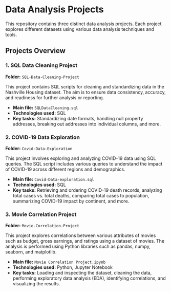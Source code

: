 # Data Analysis Projects

This repository contains three distinct data analysis projects. Each project explores different datasets using various data analysis techniques and tools.

## Projects Overview

### 1. SQL Data Cleaning Project

**Folder:** `SQL-Data-Cleaning-Project`

This project contains SQL scripts for cleaning and standardizing data in the Nashville Housing dataset. The aim is to ensure data consistency, accuracy, and readiness for further analysis or reporting.

- **Main file:** `SQLDataCleaning.sql`
- **Technologies used:** SQL
- **Key tasks:** Standardizing date formats, handling null property addresses, breaking out addresses into individual columns, and more.

### 2. COVID-19 Data Exploration

**Folder:** `Covid-Data-Exploration`

This project involves exploring and analyzing COVID-19 data using SQL queries. The SQL script includes various queries to understand the impact of COVID-19 across different regions and demographics.

- **Main file:** `Covid-Data-exploration.sql`
- **Technologies used:** SQL
- **Key tasks:** Retrieving and ordering COVID-19 death records, analyzing total cases vs. total deaths, comparing total cases to population, summarizing COVID-19 impact by continent, and more.

### 3. Movie Correlation Project

**Folder:** `Movie-Correlation-Project`

This project explores correlations between various attributes of movies such as budget, gross earnings, and ratings using a dataset of movies. The analysis is performed using Python libraries such as pandas, numpy, seaborn, and matplotlib.

- **Main file:** `Movie Correlation Project.ipynb`
- **Technologies used:** Python, Jupyter Notebook
- **Key tasks:** Loading and inspecting the dataset, cleaning the data, performing exploratory data analysis (EDA), identifying correlations, and visualizing the results.




